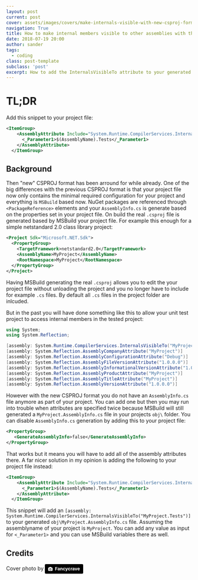 ```yaml
---
layout: post
current: post
cover: assets/images/covers/make-internals-visible-with-new-csproj-format-splash.jpg
navigation: True
title: How to make internal members visible to other assemblies with the new CSPROJ format
date: 2018-07-19 20:00
author: sander
tags:
  - coding
class: post-template
subclass: 'post'
excerpt: How to add the InternalsVisibleTo attribute to your generated AssemblyInfo.cs when using the new CSPROJ 
---
```

# TL;DR

Add this snippet to your project file:

```xml
<ItemGroup>
    <AssemblyAttribute Include="System.Runtime.CompilerServices.InternalsVisibleTo">
      <_Parameter1>$(AssemblyName).Tests</_Parameter1>
    </AssemblyAttribute>
  </ItemGroup>
```

## Background

Then "new" CSPROJ format has been arround for while already. One of the big differences with the previous CSPROJ format is that your project file now only contains the minimal required configuration for your project and everything is `MSBuild` based now. NuGet packages are referenced through `<PackageReference>` elements and your `AssemblyInfo.cs` is generate based on the properties set in your project file. On build the real `.csproj` file is generated based by MSBuild your project file. For example this enough for a simple netstandard 2.0 class library project:

```xml
<Project Sdk="Microsoft.NET.Sdk">
  <PropertyGroup>
    <TargetFramework>netstandard2.0</TargetFramework>
    <AssemblyName>MyProject</AssemblyName>
    <RootNamespace>MyProject</RootNamespace>
  </PropertyGroup>
</Project>
```

Having MSBuild generating the real `.csproj` allows you to edit the your project file without unloading the project and you no longer have to include for example `.cs` files. By default all `.cs` files in the project folder are inlcuded.

But in the past you will have done something like this to allow your unit test project to access internal members in the tested project:

```csharp
using System;
using System.Reflection;

[assembly: System.Runtime.CompilerServices.InternalsVisibleTo("MyProject.Tests")]
[assembly: System.Reflection.AssemblyCompanyAttribute("MyProject")]
[assembly: System.Reflection.AssemblyConfigurationAttribute("Debug")]
[assembly: System.Reflection.AssemblyFileVersionAttribute("1.0.0.0")]
[assembly: System.Reflection.AssemblyInformationalVersionAttribute("1.0.0")]
[assembly: System.Reflection.AssemblyProductAttribute("MyProject")]
[assembly: System.Reflection.AssemblyTitleAttribute("MyProject")]
[assembly: System.Reflection.AssemblyVersionAttribute("1.0.0.0")]
```

However with the new CSPROJ format you do not have an `AssemblyInfo.cs` file anymore as part of your project. You can add one but then you may run into trouble when attributes are specified twice because MSBuild will still generated a `MyProject.AssemblyInfo.cs` file in your projects `obj\` folder. You can disable `AssemblyInfo.cs` generation by adding this to your project file:

```xml
<PropertyGroup>
   <GenerateAssemblyInfo>false</GenerateAssemblyInfo>
</PropertyGroup> 
```

That works but it means you will have to add all of the assembly attributes there. A far nicer solution in my opinion is adding the following to your project file instead:

```xml
<ItemGroup>
    <AssemblyAttribute Include="System.Runtime.CompilerServices.InternalsVisibleTo">
      <_Parameter1>$(AssemblyName).Tests</_Parameter1>
    </AssemblyAttribute>
  </ItemGroup>
```

This snippet will add an `[assembly: System.Runtime.CompilerServices.InternalsVisibleTo("MyProject.Tests")]` to your generated `obj\MyProject.AssemblyInfo.cs` file. Assuming the assemblyname of your project is `MyProject`. You can add any value as input for `<_Parameter1>` and you can use MSBuild variables there as well.

## Credits

Cover photo by <a style="background-color:black;color:white;text-decoration:none;padding:4px 6px;font-family:-apple-system, BlinkMacSystemFont, &quot;San Francisco&quot;, &quot;Helvetica Neue&quot;, Helvetica, Ubuntu, Roboto, Noto, &quot;Segoe UI&quot;, Arial, sans-serif;font-size:12px;font-weight:bold;line-height:1.2;display:inline-block;border-radius:3px" href="https://unsplash.com/@fancycrave?utm_medium=referral&amp;utm_campaign=photographer-credit&amp;utm_content=creditBadge" target="_blank" rel="noopener noreferrer" title="Download free do whatever you want high-resolution photos from Fancycrave"><span style="display:inline-block;padding:2px 3px"><svg xmlns="http://www.w3.org/2000/svg" style="height:12px;width:auto;position:relative;vertical-align:middle;top:-1px;fill:white" viewBox="0 0 32 32"><title>unsplash-logo</title><path d="M20.8 18.1c0 2.7-2.2 4.8-4.8 4.8s-4.8-2.1-4.8-4.8c0-2.7 2.2-4.8 4.8-4.8 2.7.1 4.8 2.2 4.8 4.8zm11.2-7.4v14.9c0 2.3-1.9 4.3-4.3 4.3h-23.4c-2.4 0-4.3-1.9-4.3-4.3v-15c0-2.3 1.9-4.3 4.3-4.3h3.7l.8-2.3c.4-1.1 1.7-2 2.9-2h8.6c1.2 0 2.5.9 2.9 2l.8 2.4h3.7c2.4 0 4.3 1.9 4.3 4.3zm-8.6 7.5c0-4.1-3.3-7.5-7.5-7.5-4.1 0-7.5 3.4-7.5 7.5s3.3 7.5 7.5 7.5c4.2-.1 7.5-3.4 7.5-7.5z"></path></svg></span><span style="display:inline-block;padding:2px 3px">Fancycrave</span></a>